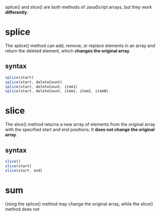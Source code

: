 <!--
 * @Author: cuixiang cuixiang405@gmail.com
 * @Date: 2024-01-24 21:30:47
 * @FilePath: /js-basic-knowledge/Array/splice and slice.md
 * @Description: 
-->
splice() and slice() are both methods of JavaScript arrays, but they work **differently**.

# splice

The splice() method can add, remove, or replace elements in an array and return the deleted element, which **changes the original array**.

## syntax

```js
splice(start)
splice(start, deleteCount)
splice(start, deleteCount, item1)
splice(start, deleteCount, item1, item2, itemN)
```

# slice

The slice() method returns a new array of elements from the original array with the specified start and end positions. It **does not change the original array**.

## syntax

```js
slice()
slice(start)
slice(start, end)
```

# sum

Using the splice() method may change the original array, while the slice() method does not
